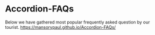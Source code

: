 # Accordion-FAQs
Below we have gathered most popular frequently asked question by our tourist.
https://mansorypaul.github.io/Accordion-FAQs/
